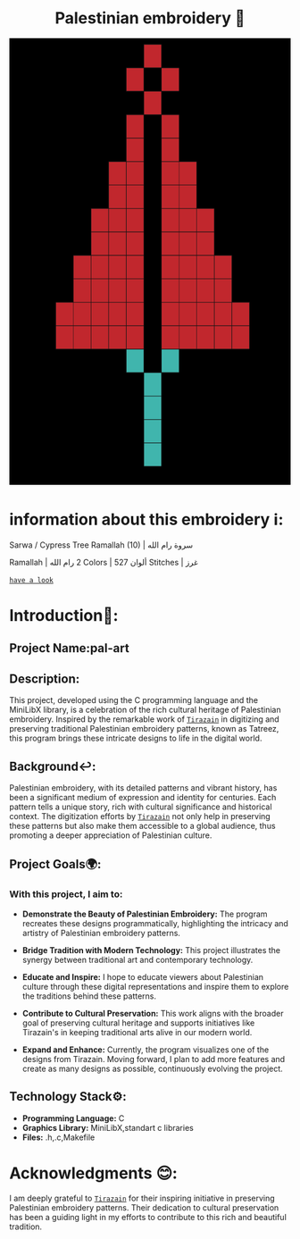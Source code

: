 <h1 align="center">Palestinian embroidery 🍉</h1>

<p align="center">
  <img src="https://github.com/yazan-metax/pal-art/blob/main/image2/Screenshot%202024-01-24%20at%2022.13.14.png" height="800">
</p>

# information about this embroidery ℹ️:

Sarwa / Cypress Tree Ramallah (10) | سروة رام الله

Ramallah | رام الله‎
2 Colors | ألوان
527 Stitches | غرز

[`have a look`]([`Tirazain`](https://tirazain.com/))

# Introduction🚀:

## Project Name:pal-art

## Description:

This project, developed using the C programming language and the MiniLibX library, is a celebration of the rich cultural heritage of Palestinian embroidery. Inspired by the remarkable work of [`Tirazain`](https://tirazain.com/) in digitizing and preserving traditional Palestinian embroidery patterns, known as Tatreez, this program brings these intricate designs to life in the digital world.

## Background↩️:

Palestinian embroidery, with its detailed patterns and vibrant history, has been a significant medium of expression and identity for centuries. Each pattern tells a unique story, rich with cultural significance and historical context. The digitization efforts by [`Tirazain`](https://tirazain.com/) not only help in preserving these patterns but also make them accessible to a global audience, thus promoting a deeper appreciation of Palestinian culture.

## Project Goals🌍:

### With this project, I aim to:

- **Demonstrate the Beauty of Palestinian Embroidery:** The program recreates these designs programmatically, highlighting the intricacy and artistry of Palestinian embroidery patterns.

- **Bridge Tradition with Modern Technology:** This project illustrates the synergy between traditional art and contemporary technology.

- **Educate and Inspire:** I hope to educate viewers about Palestinian culture through these digital representations and inspire them to explore the traditions behind these patterns.

- **Contribute to Cultural Preservation:** This work aligns with the broader goal of preserving cultural heritage and supports initiatives like Tirazain's in keeping traditional arts alive in our modern world.
- **Expand and Enhance:** Currently, the program visualizes one of the designs from Tirazain. Moving forward, I plan to add more features and create as many designs as possible, continuously evolving the project.

## Technology Stack⚙️:

- **Programming Language:** C
- **Graphics Library:** MiniLibX,standart c libraries
- **Files:** .h,.c,Makefile

# Acknowledgments 😊:

I am deeply grateful to [`Tirazain`](https://tirazain.com/) for their inspiring initiative in preserving Palestinian embroidery patterns. Their dedication to cultural preservation has been a guiding light in my efforts to contribute to this rich and beautiful tradition.

